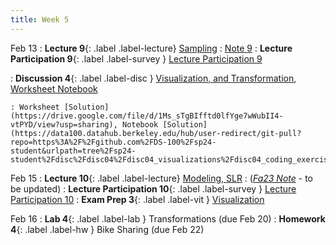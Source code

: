 ```yaml
---
title: Week 5
---
```


Feb 13
: **Lecture 9**{: .label .label-lecture} [Sampling](lecture/lec09)
    : [Note 9](https://ds100.org/course-notes/sampling/sampling.html)
: **Lecture Participation 9**{: .label .label-survey } [Lecture Participation 9](https://app.sli.do/event/vgvPPYZRQ1QKFdyq2eyh8j/embed/polls/4fb22558-c695-42a6-a07a-b84bd191dfad)

: **Discussion 4**{: .label .label-disc } [Visualization, and Transformation](https://drive.google.com/file/d/1pMzukNJOnuS5Xf9zu08P9THYBun_sNq5/view), [Worksheet Notebook](https://data100.datahub.berkeley.edu/hub/user-redirect/git-pull?repo=https%3A%2F%2Fgithub.com%2FDS-100%2Fsp24-student&urlpath=tree%2Fsp24-student%2Fdisc%2Fdisc04%2Fdisc04_visualizations%2Fdisc04_coding_exercises.ipynb&branch=main)

    : Worksheet [Solution](https://drive.google.com/file/d/1Ms_sTgBIfftd0lfYge7wWubII4-vtPYD/view?usp=sharing), Notebook [Solution](https://data100.datahub.berkeley.edu/hub/user-redirect/git-pull?repo=https%3A%2F%2Fgithub.com%2FDS-100%2Fsp24-student&urlpath=tree%2Fsp24-student%2Fdisc%2Fdisc04%2Fdisc04_visualizations%2Fdisc04_coding_exercises_gsi.ipynb&branch=main)


Feb 15
: **Lecture 10**{: .label .label-lecture} [Modeling, SLR](lecture/lec10)
    : ([*Fa23 Note*](https://ds100.org/fa23-course-notes/intro_to_modeling/intro_to_modeling.html) - to be updated)
: **Lecture Participation 10**{: .label .label-survey } [Lecture Participation 10](https://app.sli.do/event/uKi4DcywXuqhzD6r3tuAMH/embed/polls/67d90bfd-f1d3-4c11-a889-e5e8c1f4e4e9)
: **Exam Prep 3**{: .label .label-vit } [Visualization](https://drive.google.com/file/d/1BFhRfg06QgpocBFPe4qB8oSv7AvIUGkU/view?usp=sharing)

Feb 16
: **Lab 4**{: .label .label-lab } Transformations (due Feb 20)
: **Homework 4**{: .label .label-hw } Bike Sharing (due Feb 22)
